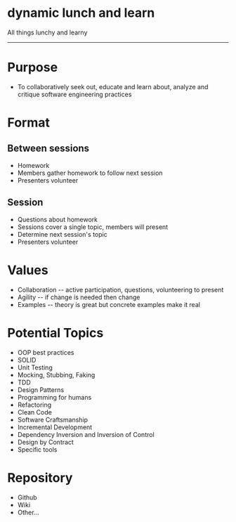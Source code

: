 dynamic lunch and learn
=======================

All things lunchy and learny

----------------------

# Purpose
 - To collaboratively seek out, educate and learn about, analyze and critique software engineering practices

# Format
## Between sessions
 - Homework
 - Members gather homework to follow next session
 - Presenters volunteer

## Session
 - Questions about homework
 - Sessions cover a single topic, members will present
 - Determine next session's topic
 - Presenters volunteer

# Values
 - Collaboration -- active participation, questions, volunteering to present
 - Agility -- if change is needed then change
 - Examples -- theory is great but concrete examples make it real

# Potential Topics
 - OOP best practices
 - SOLID
 - Unit Testing
 - Mocking, Stubbing, Faking
 - TDD
 - Design Patterns
 - Programming for humans
 - Refactoring
 - Clean Code
 - Software Craftsmanship
 - Incremental Development
 - Dependency Inversion and Inversion of Control
 - Design by Contract
 - Specific tools

# Repository
 - Github
 - Wiki
 - Other...
